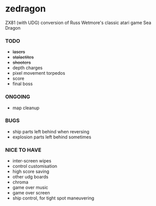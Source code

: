 # zedragon
ZX81 (with UDG) conversion of Russ Wetmore's classic atari game Sea Dragon

### TODO
* ~~lasers~~
* ~~stalactites~~
* ~~shooters~~
* depth charges
* pixel movement torpedos
* score
* final boss

### ONGOING
* map cleanup

### BUGS
* ship parts left behind when reversing
* explosion parts left behind sometimes

### NICE TO HAVE
* inter-screen wipes
* control customisation
* high score saving
* other udg boards
* chroma
* game over music
* game over screen
* ship control, for tight spot maneuvering
